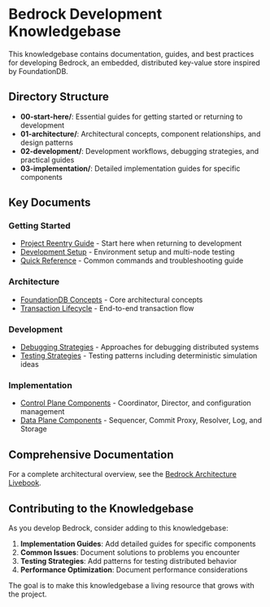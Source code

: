 # Bedrock Development Knowledgebase

This knowledgebase contains documentation, guides, and best practices for developing Bedrock, an embedded, distributed key-value store inspired by FoundationDB.

## Directory Structure

- **00-start-here/**: Essential guides for getting started or returning to development
- **01-architecture/**: Architectural concepts, component relationships, and design patterns
- **02-development/**: Development workflows, debugging strategies, and practical guides
- **03-implementation/**: Detailed implementation guides for specific components

## Key Documents

### Getting Started

- [Project Reentry Guide](00-start-here/project-reentry-guide.md) - Start here when returning to development
- [Development Setup](00-start-here/development-setup.md) - Environment setup and multi-node testing
- [Quick Reference](00-start-here/quick-reference.md) - Common commands and troubleshooting guide

### Architecture

- [FoundationDB Concepts](01-architecture/foundationdb-concepts.md) - Core architectural concepts
- [Transaction Lifecycle](01-architecture/transaction-lifecycle.md) - End-to-end transaction flow

### Development

- [Debugging Strategies](02-development/debugging-strategies.md) - Approaches for debugging distributed systems
- [Testing Strategies](02-development/testing-strategies.md) - Testing patterns including deterministic simulation ideas

### Implementation

- [Control Plane Components](03-implementation/control-plane-components.md) - Coordinator, Director, and configuration management
- [Data Plane Components](03-implementation/data-plane-components.md) - Sequencer, Commit Proxy, Resolver, Log, and Storage

## Comprehensive Documentation

For a complete architectural overview, see the [Bedrock Architecture Livebook](../docs/bedrock-architecture.livemd).

## Contributing to the Knowledgebase

As you develop Bedrock, consider adding to this knowledgebase:

1. **Implementation Guides**: Add detailed guides for specific components
2. **Common Issues**: Document solutions to problems you encounter
3. **Testing Strategies**: Add patterns for testing distributed behavior
4. **Performance Optimization**: Document performance considerations

The goal is to make this knowledgebase a living resource that grows with the project.
